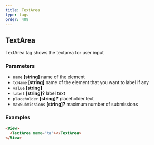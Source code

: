 ```yaml
---
title: TextArea
type: tags
order: 409
---
```


## TextArea

TextArea tag shows the textarea for user input

### Parameters

-   `name` **[string]** name of the element
-   `toName` **[string]** name of the element that you want to label if any
-   `value` **[string]** 
-   `label` **[string]?** label text
-   `placeholder` **[string]?** placeholder text
-   `maxSubmissions` **[string]?** maximum number of submissions

### Examples

```html
<View>
  <TextArea name="ta"></TextArea>
</View>
```
